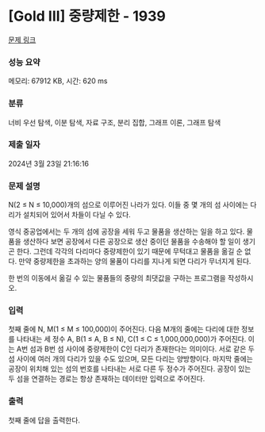 # [Gold III] 중량제한 - 1939 

[문제 링크](https://www.acmicpc.net/problem/1939) 

### 성능 요약

메모리: 67912 KB, 시간: 620 ms

### 분류

너비 우선 탐색, 이분 탐색, 자료 구조, 분리 집합, 그래프 이론, 그래프 탐색

### 제출 일자

2024년 3월 23일 21:16:16

### 문제 설명

<p>N(2 ≤ N ≤ 10,000)개의 섬으로 이루어진 나라가 있다. 이들 중 몇 개의 섬 사이에는 다리가 설치되어 있어서 차들이 다닐 수 있다.</p>

<p>영식 중공업에서는 두 개의 섬에 공장을 세워 두고 물품을 생산하는 일을 하고 있다. 물품을 생산하다 보면 공장에서 다른 공장으로 생산 중이던 물품을 수송해야 할 일이 생기곤 한다. 그런데 각각의 다리마다 중량제한이 있기 때문에 무턱대고 물품을 옮길 순 없다. 만약 중량제한을 초과하는 양의 물품이 다리를 지나게 되면 다리가 무너지게 된다.</p>

<p>한 번의 이동에서 옮길 수 있는 물품들의 중량의 최댓값을 구하는 프로그램을 작성하시오.</p>

### 입력 

 <p>첫째 줄에 N, M(1 ≤ M ≤ 100,000)이 주어진다. 다음 M개의 줄에는 다리에 대한 정보를 나타내는 세 정수 A, B(1 ≤ A, B ≤ N), C(1 ≤ C ≤ 1,000,000,000)가 주어진다. 이는 A번 섬과 B번 섬 사이에 중량제한이 C인 다리가 존재한다는 의미이다. 서로 같은 두 섬 사이에 여러 개의 다리가 있을 수도 있으며, 모든 다리는 양방향이다. 마지막 줄에는 공장이 위치해 있는 섬의 번호를 나타내는 서로 다른 두 정수가 주어진다. 공장이 있는 두 섬을 연결하는 경로는 항상 존재하는 데이터만 입력으로 주어진다.</p>

### 출력 

 <p>첫째 줄에 답을 출력한다.</p>

